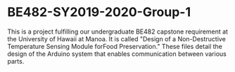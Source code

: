 # BE482-SY2019-2020-Group-1
This is a project fulfilling our undergraduate BE482 capstone requirement at the University of Hawaii at Manoa. It is called
"Design of a Non-Destructive Temperature Sensing Module forFood Preservation." These files detail the design of the Arduino 
system that enables communication between various parts. 

